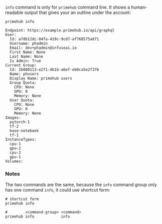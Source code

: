 `info` command is only for `primehub` command line. It shows a human-readable output that gives your an outline under
the account:

```
primehub info
```

```
Endpoint: https://example.primehub.io/api/graphql
User:
  Id: a7db12dc-04fa-419c-9cd7-af768575a871
  Username: phadmin
  Email: dev+phadmin@infuseai.io
  First Name: None
  Last Name: None
  Is Admin: True
Current Group:
  Id: 2b080113-e2f1-4b1b-a6ef-eb0ca5e2f376
  Name: phusers
  Display Name: primehub users
  Group Quota:
    CPU: None
    GPU: 0
    Memory: None
  User Quota:
    CPU: None
    GPU: 0
    Memory: None
Images:
  pytorch-1
  tf-2
  base-notebook
  tf-1
InstanceTypes:
  cpu-1
  gpu-2
  cpu-2
  gpu-1
Volumes:
```

### Notes

The two commands are the same, because the `info` command group only has one command `info`, it could use shortcut form:

```
# shortcut form
primehub info
```

```
#        <command-group> <command>
primehub info            info
```

